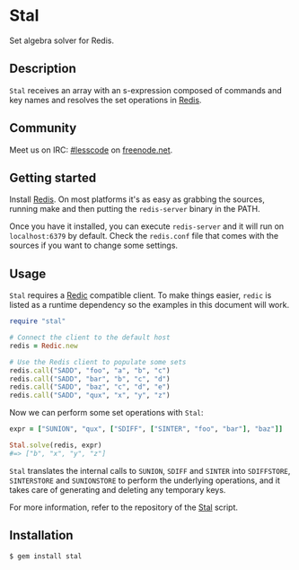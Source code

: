 Stal
====

Set algebra solver for Redis.

Description
-----------

`Stal` receives an array with an s-expression composed of commands
and key names and resolves the set operations in [Redis][redis].

Community
---------

Meet us on IRC: [#lesscode](irc://chat.freenode.net/#lesscode) on
[freenode.net](http://freenode.net/).

Getting started
---------------

Install [Redis][redis]. On most platforms it's as easy as grabbing
the sources, running make and then putting the `redis-server` binary
in the PATH.

Once you have it installed, you can execute `redis-server` and it
will run on `localhost:6379` by default. Check the `redis.conf`
file that comes with the sources if you want to change some settings.

Usage
-----

`Stal` requires a [Redic][redic] compatible client. To make things
easier, `redic` is listed as a runtime dependency so the examples
in this document will work.

```ruby
require "stal"

# Connect the client to the default host
redis = Redic.new

# Use the Redis client to populate some sets
redis.call("SADD", "foo", "a", "b", "c")
redis.call("SADD", "bar", "b", "c", "d")
redis.call("SADD", "baz", "c", "d", "e")
redis.call("SADD", "qux", "x", "y", "z")
```

Now we can perform some set operations with `Stal`:

```ruby
expr = ["SUNION", "qux", ["SDIFF", ["SINTER", "foo", "bar"], "baz"]]

Stal.solve(redis, expr)
#=> ["b", "x", "y", "z"]
```

`Stal` translates the internal calls to  `SUNION`, `SDIFF` and
`SINTER` into `SDIFFSTORE`, `SINTERSTORE` and `SUNIONSTORE` to
perform the underlying operations, and it takes care of generating
and deleting any temporary keys.

For more information, refer to the repository of the [Stal][stal]
script.

Installation
------------

```
$ gem install stal
```

[redis]: http://redis.io
[redic]: https://github.com/amakawa/redic
[stal]: https://github.com/soveran/stal